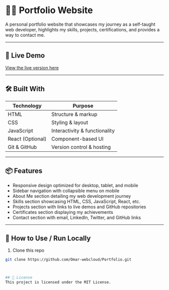 # 🧑‍💻 Portfolio Website

A personal portfolio website that showcases my journey as a self-taught web developer, highlights my skills, projects, certifications, and provides a way to contact me.

---

## 🚀 Live Demo

[View the live version here](https://omar-webcloud.github.io/Portfolio/)  

---

## 🛠️ Built With

| Technology | Purpose |
|------------|---------|
| HTML        | Structure & markup |
| CSS         | Styling & layout |
| JavaScript   | Interactivity & functionality |
| React (Optional) | Component-based UI |
| Git & GitHub  | Version control & hosting |

---

## 📦 Features

- Responsive design optimized for desktop, tablet, and mobile  
- Sidebar navigation with collapsible menu on mobile  
- About Me section detailing my web development journey  
- Skills section showcasing HTML, CSS, JavaScript, React, etc.  
- Projects section with links to live demos and GitHub repositories  
- Certificates section displaying my achievements  
- Contact section with email, LinkedIn, Twitter, and GitHub links  

---

## 🧭 How to Use / Run Locally

1. Clone this repo  
```bash
git clone https://github.com/Omar-webcloud/Portfolio.git



## 📄 License
This project is licensed under the MIT License. 